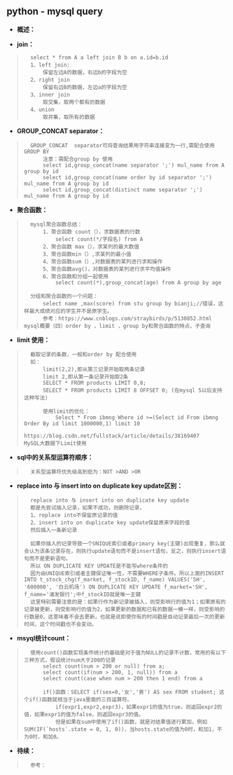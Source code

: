 ## python - mysql query
- **概述：**
>
>
>
>
>


- **join：**
>       select * from A a left join B b on a.id=b.id
>       1、left join:
>           保留左边A的数据，右边b的字段为空
>       2、right join
>           保留右边B的数据，左边a的字段为空
>       3、inner join
>           取交集，取两个都有的数据
>       4、union
>           取并集，取所有的数据
>

- **GROUP_CONCAT  separator：**
>       GROUP_CONCAT  separator可将查询结果用字符串连接变为一行,需配合使用GROUP BY
>           注意：需配合group by 使用
>           select id,group_concat(name separator ';') mul_name from A group by id
>           select id,group_concat(name order by id separator ';') mul_name from A group by id
>           select id,group_concat(distinct name separator ';') mul_name from A group by id
>

- **聚合函数：**
>       mysql聚合函数总结：
>           1、聚合函数 count（），求数据表的行数
>               select count(*/字段名) from A
>           2、聚合函数 max（），求某列的最大数值
>           3、聚合函数min（）,求某列的最小值
>           4、聚合函数sum（）,对数据表的某列进行求和操作
>           5、聚合函数avg()，对数据表的某列进行求平均值操作
>           6、聚合函数和分组一起使用
>               select count(*),group_concat(age) from A group by age
>
>       分组和聚合函数的一个问题：
>           select name ,max(score) from stu group by bianji;//错误，这样最大成绩对应的学生并不是原学生。
>           参考：https://www.cnblogs.com/straybirds/p/5130852.html        mysql概要（四）order by ，limit ，group by和聚合函数的特点，子查询
>
>

- **limit 使用：**
>       截取记录的条数，一般和order by 配合使用
>       如：
>           limit(2,2),即从第三记录开始取两条记录
>           limit 2,即从第一条记录开始取2条
>           SELECT * FROM products LIMIT 0,8;
>           SELECT * FROM products LIMIT 8 OFFSET 0; (在mysql 5以后支持这种写法)
>
>           使用limit的优化：
>               Select * From ibmng Where id >=(Select id From ibmng Order By id limit 1000000,1) limit 10
>               https://blog.csdn.net/fullstack/article/details/38169407    MySQL大数据下Limit使用
>

- **sql中的关系型运算符顺序：**
>       关系型运算符优先级高到低为：NOT >AND >OR
>
>

- **replace into 与 insert into on duplicate key update区别：**
>       replace into 与 insert into on duplicate key update
>       都是先尝试插入记录，如果不成功，则删除记录，
>       1、replace into不保留原记录的值
>       2、insert into on duplicate key update保留原来字段的值
>       然后插入一条新记录
>
>       如果你插入的记录导致一个UNIQUE索引或者primary key(主键)出现重复，那么就会认为该条记录存在，则执行update语句而不是insert语句，反之，则执行insert语句而不是更新语句。
>       所以 ON DUPLICATE KEY UPDATE是不能写where条件的
>       因为由UNIQUE索引或者主键保证唯一性，不需要WHERE子条件。所以上面的INSERT INTO t_stock_chg(f_market, f_stockID, f_name) VALUES('SH', '600000', '白云机场') ON DUPLICATE KEY UPDATE f_market='SH', f_name='浦发银行';中f_stockID就是唯一主键
>       这里特别需要注意的是：如果行作为新记录被插入，则受影响行的值为1；如果原有的记录被更新，则受影响行的值为2，如果更新的数据和已有的数据一模一样，则受影响的行数是0，这意味着不会去更新，也就是说即使你有的时间戳是自动记录最后一次的更新时间，这个时间戳也不会变动。
>

- **msyql统计count：**
>       使用count()函数实现条件统计的基础是对于值为NULL的记录不计数，常用的有以下三种方式，假设统计num大于200的记录
>           select count(num > 200 or null) from a;
>           select count(if(num > 200, 1, null)) from a
>           select count(case when num > 200 then 1 end) from a
>
>           if()函数：SELECT if(sex=0,'女','男') AS sex FROM student; 这个if()函数就相当于java里面的三目运算符。
>               if(expr1,expr2,expr3)，如果expr1的值为true，则返回expr2的值，如果expr1的值为false，则返回expr3的值。
>               但是如果在sum中使用了if()函数，就是对结果值进行累加，例如SUM(IF(`hosts`.state = 0, 1, 0))，当hosts.state的值为0时，和加1，不为0时，和加0。
>
>
>
>
>
>
>
>
>
>
>
>
>
>
>
>
>
>
>
>
>

- **待续：**
>       参考：
>
>
>
>
>
>
>
>
>
>
>
>
>
>
>
>
>
>
